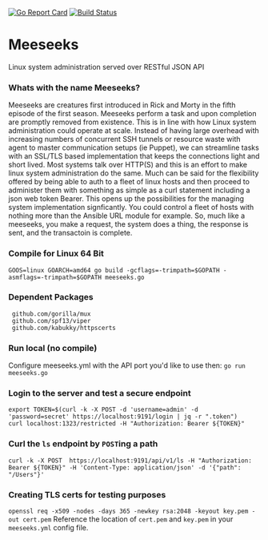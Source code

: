 [![Go Report Card](https://goreportcard.com/badge/github.com/mbach04/meeseeks)](https://goreportcard.com/report/github.com/mbach04/meeseeks)
[![Build Status](https://travis-ci.com/mbach04/meeseeks.svg?branch=master)](https://travis-ci.com/mbach04/meeseeks)

# Meeseeks
Linux system administration served over RESTful JSON API

### Whats with the name Meeseeks?
Meeseeks are creatures first introduced in Rick and Morty in the fifth episode of the first season. Meeseeks perform a task and upon completion are promptly removed from existence. This is in line with how Linux system administration could operate at scale. Instead of having large overhead with increasing numbers of concurrent SSH tunnels or resource waste with agent to master communication setups (ie Puppet), we can streamline tasks with an SSL/TLS based implementation that keeps the connections light and short lived. Most systems talk over HTTP(S) and this is an effort to make linux system administration do the same. Much can be said for the flexibility offered by being able to auth to a fleet of linux hosts and then proceed to administer them with something as simple as a curl statement including a json web token Bearer. This opens up the possibilities for the managing system implementation signficantly. You could control a fleet of hosts with nothing more than the Ansible URL module for example. So, much like a meeseeks, you make a request, the system does a thing, the response is sent, and the transactoin is complete.


### Compile for Linux 64 Bit
`GOOS=linux GOARCH=amd64 go build -gcflags=-trimpath=$GOPATH -asmflags=-trimpath=$GOPATH meeseeks.go`

### Dependent Packages
```
 github.com/gorilla/mux
 github.com/spf13/viper
 github.com/kabukky/httpscerts
```

### Run local (no compile)
Configure meeseeks.yml with the API port you'd like to use then:
`go run meeseeks.go`

### Login to the server and test a secure endpoint
`export TOKEN=$(curl -k -X POST -d 'username=admin' -d 'password=secret' https://localhost:9191/login | jq -r ".token")`  
`curl localhost:1323/restricted -H "Authorization: Bearer ${TOKEN}"`

### Curl the `ls` endpoint by `POST`ing a path
```curl -k -X POST  https://localhost:9191/api/v1/ls -H "Authorization: Bearer ${TOKEN}" -H 'Content-Type: application/json' -d '{"path": "/Users"}'```  

### Creating TLS certs for testing purposes
```openssl req -x509 -nodes -days 365 -newkey rsa:2048 -keyout key.pem -out cert.pem```
Reference the location of `cert.pem` and `key.pem` in your `meeseeks.yml` config file.
